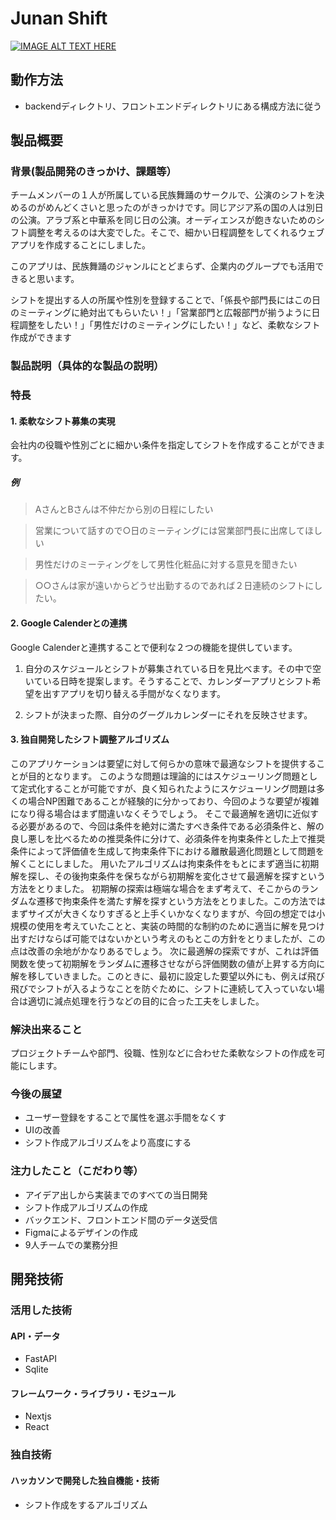 # Junan Shift

[![IMAGE ALT TEXT HERE](https://jphacks.com/wp-content/uploads/2023/07/JPHACKS2023_ogp.png)](https://www.youtube.com/watch?v=yYRQEdfGjEg)


## 動作方法

* backendディレクトリ、フロントエンドディレクトリにある構成方法に従う

## 製品概要

### 背景(製品開発のきっかけ、課題等）

チームメンバーの１人が所属している民族舞踊のサークルで、公演のシフトを決めるのがめんどくさいと思ったのがきっかけです。同じアジア系の国の人は別日の公演。アラブ系と中華系を同じ日の公演。オーディエンスが飽きないためのシフト調整を考えるのは大変でした。そこで、細かい日程調整をしてくれるウェブアプリを作成することにしました。

このアプリは、民族舞踊のジャンルにとどまらず、企業内のグループでも活用できると思います。

シフトを提出する人の所属や性別を登録することで、「係長や部門長にはこの日のミーティングに絶対出てもらいたい！」「営業部門と広報部門が揃うように日程調整をしたい！」「男性だけのミーティングにしたい！」など、柔軟なシフト作成ができます

### 製品説明（具体的な製品の説明）

### 特長

#### 1. 柔軟なシフト募集の実現

会社内の役職や性別ごとに細かい条件を指定してシフトを作成することができます。

##### 例

> AさんとBさんは不仲だから別の日程にしたい

> 営業について話すので○日のミーティングには営業部門長に出席してほしい

> 男性だけのミーティングをして男性化粧品に対する意見を聞きたい

> ○○さんは家が遠いからどうせ出勤するのであれば２日連続のシフトにしたい。

#### 2. Google Calenderとの連携

Google Calenderと連携することで便利な２つの機能を提供しています。

1. 自分のスケジュールとシフトが募集されている日を見比べます。その中で空いている日時を提案します。そうすることで、カレンダーアプリとシフト希望を出すアプリを切り替える手間がなくなります。

2. シフトが決まった際、自分のグーグルカレンダーにそれを反映させます。

#### 3. 独自開発したシフト調整アルゴリズム

このアプリケーションは要望に対して何らかの意味で最適なシフトを提供することが目的となります。
このような問題は理論的にはスケジューリング問題として定式化することが可能ですが、良く知られたようにスケジューリング問題は多くの場合NP困難であることが経験的に分かっており、今回のような要望が複雑になり得る場合はまず間違いなくそうでしょう。
そこで最適解を適切に近似する必要があるので、今回は条件を絶対に満たすべき条件である必須条件と、解の良し悪しを比べるための推奨条件に分けて、必須条件を拘束条件とした上で推奨条件によって評価値を生成して拘束条件下における離散最適化問題として問題を解くことにしました。
用いたアルゴリズムは拘束条件をもとにまず適当に初期解を探し、その後拘束条件を保ちながら初期解を変化させて最適解を探すという方法をとりました。
初期解の探索は極端な場合をまず考えて、そこからのランダムな遷移で拘束条件を満たす解を探すという方法をとりました。この方法ではまずサイズが大きくなりすぎると上手くいかなくなりますが、今回の想定では小規模の使用を考えていたことと、実装の時間的な制約のために適当に解を見つけ出すだけならば可能ではないかという考えのもとこの方針をとりましたが、この点は改善の余地がかなりあるでしょう。
次に最適解の探索ですが、これは評価関数を使って初期解をランダムに遷移させながら評価関数の値が上昇する方向に解を移していきました。このときに、最初に設定した要望以外にも、例えば飛び飛びでシフトが入るようなことを防ぐために、シフトに連続して入っていない場合は適切に減点処理を行うなどの目的に合った工夫をしました。

### 解決出来ること

プロジェクトチームや部門、役職、性別などに合わせた柔軟なシフトの作成を可能にします。

### 今後の展望

* ユーザー登録をすることで属性を選ぶ手間をなくす
* UIの改善
* シフト作成アルゴリズムをより高度にする

### 注力したこと（こだわり等）

* アイデア出しから実装までのすべての当日開発
* シフト作成アルゴリズムの作成
* バックエンド、フロントエンド間のデータ送受信
* Figmaによるデザインの作成
* 9人チームでの業務分担

## 開発技術

### 活用した技術

#### API・データ

* FastAPI
* Sqlite

#### フレームワーク・ライブラリ・モジュール

* Nextjs
* React

### 独自技術

#### ハッカソンで開発した独自機能・技術

* シフト作成をするアルゴリズム
